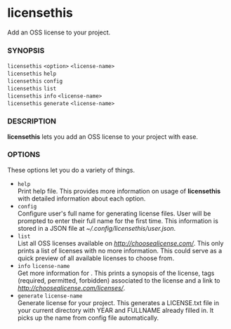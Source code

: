 # licensethis
Add an OSS license to your project.

### SYNOPSIS

`licensethis` `<option>` `<license-name>`<br />
`licensethis` `help`<br />
`licensethis` `config`<br />
`licensethis` `list`<br />
`licensethis` `info` `<license-name>`<br />
`licensethis` `generate` `<license-name>`

### DESCRIPTION

**licensethis** lets you add an OSS license to your project with ease.

### OPTIONS

These options let you do a variety of things.

  * `help`<br />
	Print help file. This provides more information on usage of **licensethis** with detailed information about each option.
  * `config`<br />
	Configure user's full name for generating license files. User will be prompted to enter their full name for the first time. This information is stored in a JSON file at *~/.config/licensethis/user.json*.
  * `list`<br />
	List all OSS licenses available on *http://choosealicense.com/*. This only prints a list of licenses with no more information. This could serve as a quick preview of all available licenses to choose from.
  * `info` `license-name`<br />
	Get more information for <license-name>. This prints a synopsis of the license, tags (required, permitted, forbidden) associated to the license and a link to *http://choosealicense.com/licenses/<license-name>*.
  * `generate` `license-name`<br />
	Generate <license-name> license for your project. This generates a LICENSE.txt file in your current directory with YEAR and FULLNAME already filled in. It picks up the name from config file automatically.
